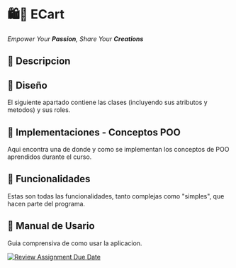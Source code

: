# 🛍️🛒 ECart

*Empower Your **Passion**, Share Your **Creations***

## 📃 Descripcion

## 🎨 Diseño

El siguiente apartado contiene las clases (incluyendo sus atributos y metodos) y sus roles.

## 🤖 Implementaciones - Conceptos POO

Aqui encontra una de donde y como se implementan los conceptos de POO aprendidos durante el curso.

## 👷 Funcionalidades

Estas son todas las funcionalidades, tanto complejas como "simples", que hacen parte del programa.

## 🧓 Manual de Usario

Guia comprensiva de como usar la aplicacion.


[![Review Assignment Due Date](https://classroom.github.com/assets/deadline-readme-button-24ddc0f5d75046c5622901739e7c5dd533143b0c8e959d652212380cedb1ea36.svg)](https://classroom.github.com/a/Q_uKBniY)
